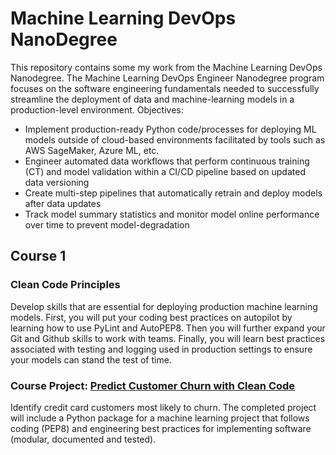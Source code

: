 # Machine Learning DevOps NanoDegree

This repository contains some my work from the Machine Learning DevOps Nanodegree.
The Machine Learning DevOps Engineer Nanodegree program focuses on the software engineering
fundamentals needed to successfully streamline the deployment of data and machine-learning models
in a production-level environment.  Objectives:
- Implement production-ready Python code/processes for deploying ML models outside of cloud-based environments facilitated by tools such as AWS SageMaker, Azure ML, etc.
- Engineer automated data workflows that perform continuous training (CT) and model validation within a CI/CD pipeline based on updated data versioning
- Create multi-step pipelines that automatically retrain and deploy models after data updates
- Track model summary statistics and monitor model online performance over time to prevent model-degradation


## Course 1

### Clean Code Principles
Develop skills that are essential for deploying production machine learning models. First, you will put your coding best practices on autopilot by learning how to use PyLint and AutoPEP8. Then you will further expand your Git and Github skills to work with teams. Finally, you will learn best practices associated with testing and logging used in production settings to ensure your models can stand the test of time.

### Course Project: [Predict Customer Churn with Clean Code](https://github.com/riched158/deep-nano/blob/main/project-bike-sharing/Predicting_bike_sharing_data.ipynb) &nbsp;
Identify credit card customers most likely to churn. The completed project will include a Python package for a machine learning project that follows coding (PEP8) and engineering best practices for implementing software (modular, documented and tested).
















